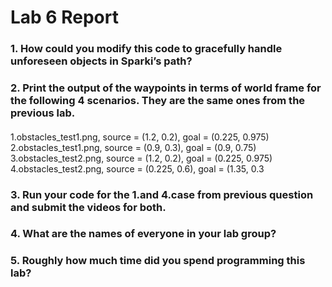 # Lab 6 Report #

### 1. How could you modify this code to gracefully handle unforeseen objects in Sparki’s path? ###

### 2. Print the output of the waypoints in terms of world frame for the following 4 scenarios. They are the same ones from the previous lab. ###

#### 
1.obstacles_test1.png, source = (1.2, 0.2), goal = (0.225, 0.975)
2.obstacles_test1.png, source = (0.9, 0.3), goal = (0.9, 0.75)
3.obstacles_test2.png, source = (1.2, 0.2), goal = (0.225, 0.975)
4.obstacles_test2.png, source = (0.225, 0.6), goal = (1.35, 0.3
####

### 3. Run your code for the 1.and 4.case from previous question and submit the videos for both. ###

### 4. What are the names of everyone in your lab group? ###
 

### 5. Roughly how much time did you spend programming this lab? ###


